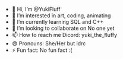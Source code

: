 - 👋 Hi, I’m @YukiFluff
- 👀 I’m interested in art, coding, animating
- 🌱 I’m currently learning SQL and C++
- 💞️ I’m looking to collaborate on No one yet
- 📫 How to reach me Dicord: yuki_the_fluffy
- 😄 Pronouns: She/Her but idrc
- ⚡ Fun fact: No fun fact :(

<!---
YukiFluff/YukiFluff is a ✨ special ✨ repository because its `README.md` (this file) appears on your GitHub profile.
You can click the Preview link to take a look at your changes.
--->

